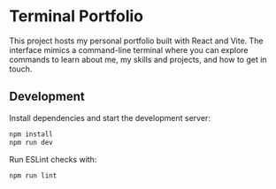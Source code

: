 # Terminal Portfolio

This project hosts my personal portfolio built with React and Vite. The interface mimics a command-line terminal where you can explore commands to learn about me, my skills and projects, and how to get in touch.

## Development

Install dependencies and start the development server:

```bash
npm install
npm run dev
```

Run ESLint checks with:

```bash
npm run lint
```
